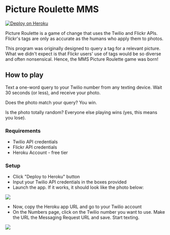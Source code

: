 # Picture Roulette MMS
<a href="https://heroku.com/deploy?template=https://github.com/makaimc/mms-picture-roulette/"><img src="https://www.herokucdn.com/deploy/button.png" alt="Deploy on Heroku"></a>

Picture Roulette is a game of change that uses the Twilio and Flickr APIs. 
Flickr's tags are only as accurate as the humans who apply them to photos. 

This program was originally designed to query a tag for a relevant picture. 
What we didn't expect is that Flickr users' use of tags would be so diverse 
and often nonsensical. Hence, the MMS Picture Roulette game was born!


## How to play
Text a one-word query to your Twilio number from any texting device. Wait 
30 seconds (or less), and receive your photo. 

Does the photo match your query? You win. 

Is the photo totally random? Everyone else playing wins (yes, this means you
lose). 


### Requirements
* Twilio API credentials
* Flickr API credentials 
* Heroku Account - free tier


### Setup
* Click "Deploy to Heroku" button
* Input your Twilio API credentials in the boxes provided 
* Launch the app. If it works, it should look like the photo below:

<img src="http://otakujournalist.com/wp-content/uploads/2014/09/itworked.png" />

* Now, copy the Heroku app URL and go to your Twilio account
* On the Numbers page, click on the Twilio number you want to use. Make the URL the Messaging Request URL and save. Start texting. 

<img src="http://otakujournalist.com/wp-content/uploads/2014/09/request_url.png" />


